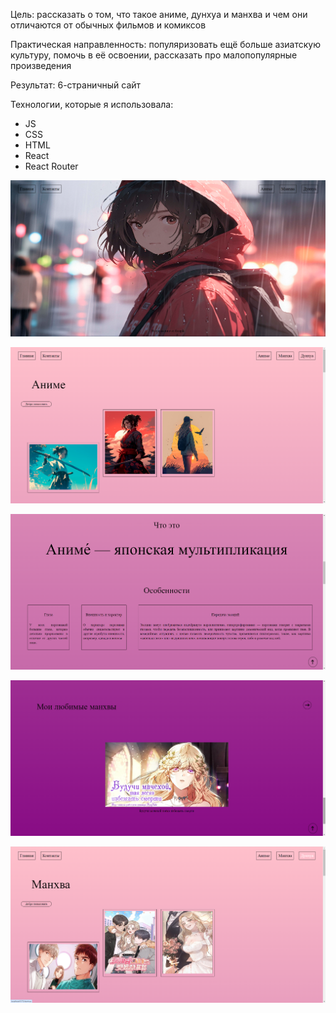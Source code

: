 Цель: рассказать о том, что такое аниме, дунхуа и манхва и чем они отличаются от обычных фильмов и комиксов

Практическая направленность: популяризовать ещё больше азиатскую культуру, помочь в её освоении, рассказать про малопопулярные произведения 

Результат: 6-страничный сайт

Технологии, которые я использовала:
- JS
- CSS
- HTML
- React
- React Router

![Девушка из аниме](https://raw.githubusercontent.com/RenataGaraeva/Pet-project/933b5c34eb8964a7af2b168d0fbb27a8bf35e725/Screenshot_53.png)

![Девушка из аниме](https://raw.githubusercontent.com/RenataGaraeva/Pet-project/933b5c34eb8964a7af2b168d0fbb27a8bf35e725/Screenshot_54.png)

![Девушка из аниме](https://raw.githubusercontent.com/RenataGaraeva/Pet-project/933b5c34eb8964a7af2b168d0fbb27a8bf35e725/Screenshot_55.png)

![Девушка из аниме](https://raw.githubusercontent.com/RenataGaraeva/Pet-project/933b5c34eb8964a7af2b168d0fbb27a8bf35e725/Screenshot_56.png)

![Девушка из аниме](https://raw.githubusercontent.com/RenataGaraeva/Pet-project/933b5c34eb8964a7af2b168d0fbb27a8bf35e725/Screenshot_57.png)
